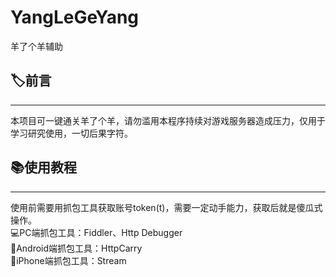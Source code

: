 # YangLeGeYang
羊了个羊辅助

## 🏷️前言
---
本项目可一键通关羊了个羊，请勿滥用本程序持续对游戏服务器造成压力，仅用于学习研究使用，一切后果字符。

## 📚使用教程
---
使用前需要用抓包工具获取账号token(t)，需要一定动手能力，获取后就是傻瓜式操作。  
💻PC端抓包工具：Fiddler、Http Debugger  
📱Android端抓包工具：HttpCarry  
📱iPhone端抓包工具：Stream  

